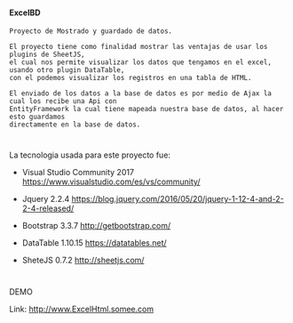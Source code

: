 #### ExcelBD
	Proyecto de Mostrado y guardado de datos.

	El proyecto tiene como finalidad mostrar las ventajas de usar los plugins de SheetJS,
	el cual nos permite visualizar los datos que tengamos en el excel, usando otro plugin DataTable,
	con el podemos visualizar los registros en una tabla de HTML.

	El enviado de los datos a la base de datos es por medio de Ajax la cual los recibe una Api con 
	EntityFramework la cual tiene mapeada nuestra base de datos, al hacer esto guardamos 
	directamente en la base de datos.
#
La tecnologia usada para este proyecto fue:

* Visual Studio Community 2017 
https://www.visualstudio.com/es/vs/community/

* Jquery 2.2.4 
https://blog.jquery.com/2016/05/20/jquery-1-12-4-and-2-2-4-released/
	
* Bootstrap 3.3.7 
http://getbootstrap.com/
	
* DataTable 1.10.15 
https://datatables.net/
	
* SheteJS 0.7.2 
http://sheetjs.com/
#
DEMO

Link: http://www.ExcelHtml.somee.com
